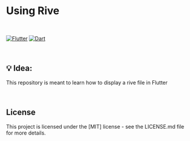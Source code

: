 # Using Rive


<br>

[![Flutter](https://amandacleto.github.io/images-for-projects/public/images/github-readme/icon-flutter.svg)](https://flutter.dev/)
[![Dart](https://amandacleto.github.io/images-for-projects/public/images/github-readme/icon-dart.svg)](https://dart.dev/)

<br>

## 💡 Idea:
This repository is meant to learn how to display a rive file in Flutter

<br>

## License
This project is licensed under the [MIT] license - see the LICENSE.md file for more details.
